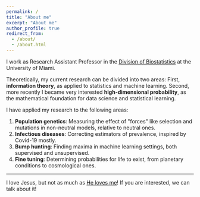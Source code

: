 ```yaml
---
permalink: /
title: "About me"
excerpt: "About me"
author_profile: true
redirect_from: 
  - /about/
  - /about.html
---
```



I work as Research Assistant Professor in the [Division of Biostatistics](https://www.publichealth.med.miami.edu/divisions/biostatistics/) at the University of Miami. 

Theoretically, my current research can be divided into two areas: First, **information theory**, as applied to statistics and machine learning. Second, more recently I became very interested **high-dimensional probability**, as the mathematical foundation for data science and statistical learning.

I have applied my research to the following areas:

1. **Population genetics**: Measuring the effect of "forces" like selection and mutations in non-neutral models, relative to neutral ones.
2. **Infectious diseases**: Correcting estimators of prevalence, inspired by Covid-19 mostly.
3. **Bump hunting**: Finding maxima in machine learning settings, both supervised and unsupervised.
4. **Fine tuning**: Determining probabilities for life to exist, from planetary conditions to cosmological ones. 


---


I love Jesus, but not as much as [He loves me](https://www.biblegateway.com/passage/?search=John%203%3A16&version=NIV)! If you are interested, we can talk about it!
